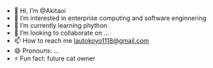 - 👋 Hi, I’m @Akitaoi
- 👀 I’m interested in enterprise computing and software enginnering
- 🌱 I’m currently learning phython
- 💞️ I’m looking to collaborate on ...
- 📫 How to reach me lautokoyo1118@gmail.com
- 😄 Pronouns: ...
- ⚡ Fun fact: future cat owner

<!---
Akitaoi/Akitaoi is a ✨ special ✨ repository because its `README.md` (this file) appears on your GitHub profile.
You can click the Preview link to take a look at your changes.
--->
